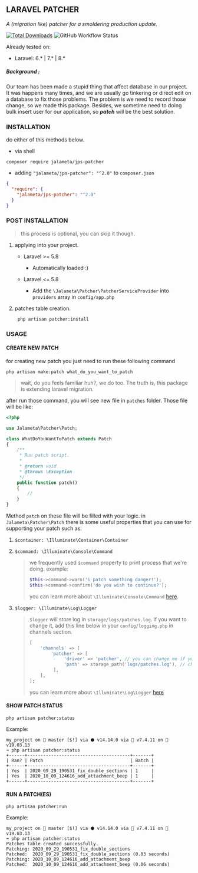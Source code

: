 LARAVEL PATCHER 
--
*A (migration like) patcher for a smoldering production update.* <br>

[![Total Downloads](https://img.shields.io/packagist/dt/jalameta/jps-patcher.svg?style=flat-square)](https://packagist.org/packages/jalameta/jps-patcher)
![GitHub Workflow Status](https://img.shields.io/github/workflow/status/jalameta/laravel-patcher/tests?label=tests)

Already tested on: 
* Laravel: 6.* | 7.\* | 8.\* 

##### Background : 
Our team has been made a stupid thing that affect database in our project. 
It was happens many times, and we are usually go tinkering or direct edit on a 
database to fix those problems. The problem is we need to record those change, 
so we made this package. Besides, we sometime need to doing 
bulk insert user for our application, so ***patch*** will be the best solution.

### INSTALLATION
do either of this methods below.
* via shell 
```shell script
composer require jalameta/jps-patcher
``` 
* adding `"jalameta/jps-patcher": "^2.0"` to `composer.json`
```json
{
  "require": {
    "jalameta/jps-patcher": "^2.0"
  }
}
```
### POST INSTALLATION 
> this process is optional, you can skip it though. 

1. applying into your project.
    * Laravel >= 5.8
        * Automatically loaded :)
    
    * Laravel <= 5.8 
        * Add the `\Jalameta\Patcher\PatcherServiceProvider` into `providers` 
        array in `config/app.php`

2. patches table creation.
    ```shell script
     php artisan patcher:install
    ```
   
### USAGE 
#### CREATE NEW PATCH 
for creating new patch you just need to run these following command 
```shell script
php artisan make:patch what_do_you_want_to_patch
```
> wait, do you feels familiar huh?, we do too.
The truth is, this package is extending laravel migration.<br>
>
after run those command, you will see new file in `patches` folder. 
Those file will be like:
```php
<?php

use Jalameta\Patcher\Patch;

class WhatDoYouWantToPatch extends Patch
{
    /**
     * Run patch script.
     *
     * @return void
     * @throws \Exception
     */
    public function patch()
    {
        // 
    }
}
```
Method `patch` on these file will be filled with your logic. 
in ```Jalameta\Patcher\Patch``` there is some useful properties 
that you can use for supporting your patch such as: 
1. `$container: \Illuminate\Container\Container`
2. `$command: \Illuminate\Console\Command`

    > we frequently used `$command` property to print process that we're doing.
    example: 
    > ```php
    > $this->command->warn('i patch something danger!');
    > $this->command->confirm('do you wish to continue?');
    > ```
    > you can learn more about `\Illuminate\Console\Command` [here](https://laravel.com/api/8.x/Illuminate/Console/Command.html).

3. `$logger: \Illuminate\Log\Logger`

    > `$logger` will store log in `storage/logs/patches.log`. if you want to change it, add this line below in your `config/logging.php` in channels section.  
    > ```php
    > [
    >     'channels' => [
    >         'patcher' => [
    >              'driver' => 'patcher', // you can change me if you want
    >              'path' => storage_path('logs/patches.log'), // change me
    >          ],
    >     ],
    > ];
    > ```
    > you can learn more about `\Illuminate\Log\Logger` [here](https://laravel.com/api/8.x/Illuminate/Log/Logger.html)
#### SHOW PATCH STATUS
```shell script
php artisan patcher:status
```
Example: 
```shell script
my_project on  master [$!] via ⬢ v14.14.0 via 🐘 v7.4.11 on 🐳 v19.03.13 
➜ php artisan patcher:status
+------+---------------------------------------+-------+
| Ran? | Patch                                 | Batch |
+------+---------------------------------------+-------+
| Yes  | 2020_09_29_190531_fix_double_sections | 1     |
| Yes  | 2020_10_09_124616_add_attachment_beep | 1     |
+------+---------------------------------------+-------+
```

#### RUN A PATCH(ES)
```shell script
php artisan patcher:run
```
Example:
```shell script
my_project on  master [$!] via ⬢ v14.14.0 via 🐘 v7.4.11 on 🐳 v19.03.13 
➜ php artisan patcher:status
Patches table created successfully.
Patching: 2020_09_29_190531_fix_double_sections
Patched:  2020_09_29_190531_fix_double_sections (0.03 seconds)
Patching: 2020_10_09_124616_add_attachment_beep
Patched:  2020_10_09_124616_add_attachment_beep (0.06 seconds)
```

